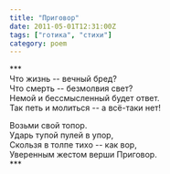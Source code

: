 ```yaml
---
title: "Приговор"
date: 2011-05-01T12:31:00Z
tags: ["готика", "стихи"]
category: poem
---
```


\*\*\*  
Что жизнь -- вечный бред?  
Что смерть -- безмолвия свет?  
Немой и бессмысленный будет ответ.  
Так петь и молиться -- а всё-таки нет!

Возьми свой топор.  
Ударь тупой пулей в упор,  
Скользя в толпе тихо -- как вор,  
Уверенным жестом верши Приговор.  
\*\*\*


